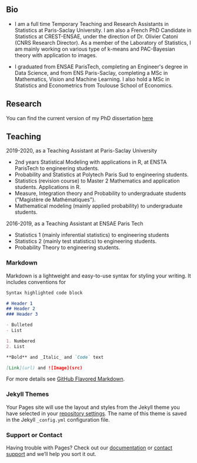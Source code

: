 ## Bio

* I am a full time Temporary Teaching and Research Assistants in Statistics at Paris-Saclay University.
I am also a French PhD Candidate in Statistics at CREST-ENSAE, under the direction of Dr. Olivier Catoni (CNRS Research Director). 
As a member of the Laboratory of Statistics, I am mainly working on various type of k-means and PAC-Bayesian theory with application to images. 


* I graduated from ENSAE ParisTech, completing an Engineer's degree in Data Science, and from ENS Paris-Saclay, completing a MSc in Mathematics, Vision and Machine Learning. 
I also hold a MSc in Statistics and Econometrics from Toulouse School of Economics.


## Research
You can find the current version of my PhD dissertation
[here](https://github.com/GautierAppert/phd-thesis/blob/master/thesis.pdf)

## Teaching

2019-2020, as a Teaching Assistant at Paris-Saclay University

* 2nd years Statistical Modeling with applications in R, at ENSTA ParisTech to engineering students.
* Probability and Statistics at Polytech Paris Sud to engineering students. 
* Statistics (revision course) to Master 2 Mathematics and application students. Applications in R. 
* Measure, Integration theory and Probability to undergraduate students ("Magistère de Mathématiques").
* Mathematical modeling (mainly applied probability) to undergraduate students.

2016-2019, as a Teaching Assistant at ENSAE Paris Tech

* Statistics 1 (mainly inferential statistics) to engineering students
* Statistics 2 (mainly test statistics) to engineering students.
* Probability Theory to engineering students.


### Markdown

Markdown is a lightweight and easy-to-use syntax for styling your writing. It includes conventions for

```markdown
Syntax highlighted code block

# Header 1
## Header 2
### Header 3

- Bulleted
- List

1. Numbered
2. List

**Bold** and _Italic_ and `Code` text

[Link](url) and ![Image](src)
```

For more details see [GitHub Flavored Markdown](https://guides.github.com/features/mastering-markdown/).

### Jekyll Themes

Your Pages site will use the layout and styles from the Jekyll theme you have selected in your [repository settings](https://github.com/GautierAppert/gautierappert.github.io/settings). The name of this theme is saved in the Jekyll `_config.yml` configuration file.

### Support or Contact

Having trouble with Pages? Check out our [documentation](https://help.github.com/categories/github-pages-basics/) or [contact support](https://github.com/contact) and we’ll help you sort it out.
